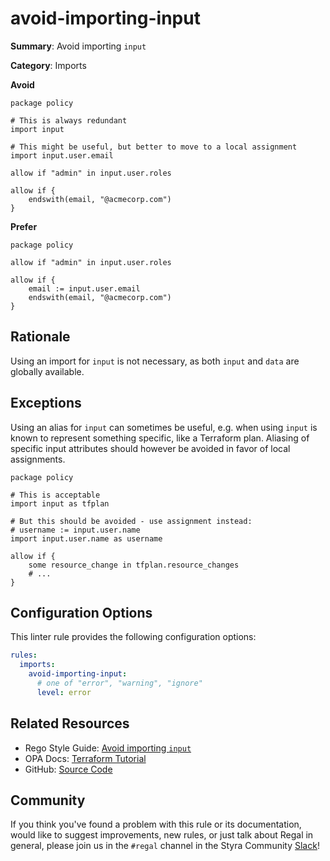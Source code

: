 # avoid-importing-input

**Summary**: Avoid importing `input`

**Category**: Imports

**Avoid**
```rego
package policy

# This is always redundant
import input

# This might be useful, but better to move to a local assignment
import input.user.email

allow if "admin" in input.user.roles

allow if {
    endswith(email, "@acmecorp.com")
}
```

**Prefer**
```rego
package policy

allow if "admin" in input.user.roles

allow if {
    email := input.user.email
    endswith(email, "@acmecorp.com")
}
```

## Rationale

Using an import for `input` is not necessary, as both `input` and `data` are globally available.

## Exceptions

Using an alias for `input` can sometimes be useful, e.g. when using `input` is known to represent something specific,
like a Terraform plan. Aliasing of specific input attributes should however be avoided in favor of local assignments.

```rego
package policy

# This is acceptable
import input as tfplan

# But this should be avoided - use assignment instead:
# username := input.user.name
import input.user.name as username

allow if {
    some resource_change in tfplan.resource_changes
    # ...
}
```

## Configuration Options

This linter rule provides the following configuration options:

```yaml
rules:
  imports:
    avoid-importing-input:
      # one of "error", "warning", "ignore"
      level: error
```

## Related Resources

- Rego Style Guide: [Avoid importing `input`](https://github.com/StyraInc/rego-style-guide#avoid-importing-input)
- OPA Docs: [Terraform Tutorial](https://www.openpolicyagent.org/docs/latest/terraform)
- GitHub: [Source Code](https://github.com/StyraInc/regal/blob/main/bundle/regal/rules/imports/avoid-importing-input/avoid_importing_input.rego)

## Community

If you think you've found a problem with this rule or its documentation, would like to suggest improvements, new rules,
or just talk about Regal in general, please join us in the `#regal` channel in the Styra Community
[Slack](https://communityinviter.com/apps/styracommunity/signup)!
